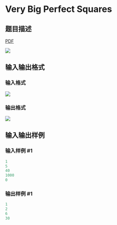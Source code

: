 # Very Big Perfect Squares

## 题目描述

[problemUrl]: https://uva.onlinejudge.org/index.php?option=com_onlinejudge&Itemid=8&category=242&page=show_problem&problem=3178

[PDF](https://uva.onlinejudge.org/external/120/p12027.pdf)

![](https://cdn.luogu.com.cn/upload/vjudge_pic/UVA12027/d35ad47f48c524f426f93d216f70183b75cbba0b.png)

## 输入输出格式

### 输入格式

![](https://cdn.luogu.com.cn/upload/vjudge_pic/UVA12027/d22f1c2984bf176671e5436c4f3c8595544e6194.png)

### 输出格式

![](https://cdn.luogu.com.cn/upload/vjudge_pic/UVA12027/9bdc5469ff492e23a604d11fd1b3ff61467e7524.png)

## 输入输出样例

### 输入样例 #1

```cpp
1
5
40
1000
0
```


### 输出样例 #1

```cpp
1
2
6
30
```



